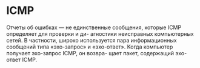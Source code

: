 # ICMP
Отчеты об ошибках — не единственные сообщения, которые ICMP определяет для проверки и ди-
агностики неисправных компьютерных сетей. В частности, широко
используется пара информационных сообщений типа «эхо-запрос»
и «эхо-ответ». Когда компьютер получает эхо-запрос ICMP, он возвра-
щает пакет, содержащий эхо-ответ ICMP.